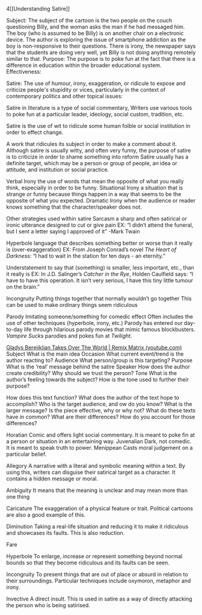 4[[Understanding Satire]]

Subject:
	The subject of the cartoon is the two people on the couch questioning Billy, and the woman asks the man if he had messaged him. The boy (who is assumed to be Billy) is on another chair on a electronic device.
	The author is exploring the issue of smartphone addiction as the boy is non-responsive to their questions. There is irony, the newspaper says that the students are doing very well, yet Billy is not doing anything remotely similar to that.
Purpose:
	The purpose is to poke fun at the fact that there is a difference in education within the broader educational system.
Effectiveness:


Satire:
	The use of humour, irony, exaggeration, or ridicule to expose and criticize people's stupidity or vices, particularly in the context of contemporary politics and other topical issues:

Satire in literature is a type of social commentary, Writers use various tools to poke fun at a particular leader, ideology, social custom, tradition, etc.

Satire is the use of wit to ridicule some human foible or social institution in order to effect change.

A work that ridicules its subject in order to make a comment about it.
Although satire is usually witty, and often very funny, the purpose of satire is to criticize in order to shame something into reform
Satire usually has a definite target, which may be a person or group of people, an idea or attitude, and institution or social practice.

Verbal Irony
	the use of words that mean the opposite of what you really think, especially in order to be funny.
Situational Irony
	a situation that is strange or funny because things happen in a way that seems to be the opposite of what you expected.
Dramatic Irony
	when the audience or reader knows something that the character/speaker does not.

Other strategies used within satire
Sarcasm
	a sharp and often satirical or ironic utterance designed to cut or give pain
		EX: “I didn’t attend the funeral, but I sent a letter saying I approved of it” -Mark Twain

Hyperbole
	language that describes something better or worse than it really is (over-exaggeration)
		EX: From Joseph Conrad’s novel *The Heart of Darkness*: “I had to wait in the station for ten days - an eternity.”

Understatement
	to say that (something) is smaller, less important, etc., than it really is
		EX: In J.D. Salinger’s *Catcher in the Rye*, Holden Caulfield says: “I have to have this operation. It isn’t very serious, I have this tiny little tumour on the brain.”

Incongruity
	Putting things together that normally wouldn’t go together
	This can be used to make ordinary things seem ridiculous

Parody
	Imitating someone/something for comedic effect
	Often includes the use of other techniques (hyperbole, irony, etc.)
	Parody has entered our day-to-day life through hilarious parody movies that mimic famous blockbusters. *Vampire Sucks* parodies and pokes fun at *Twilight*.

[Gladys Berejiklian Takes Over The World | Remix Matrix (youtube.com)](https://www.youtube.com/watch?v=wLTGXblgUoc)
Subject
	What is the main idea
Occasion
	What current event/trend is the author reacting to?
Audience
	What person/group is this targeting?
Purpose
	What is the ‘real’ message behind the satire
Speaker
	How does the author create credibility? Why should we trust the person?
Tone
	What is the author’s feeling towards the subject? How is the tone used to further their purpose?

How does this text function?
What does the author of the text hope to accomplish?
Who is the target audience, and ow do you know?
What is the larger message?
Is the piece effective, why or why not?
What do these texts have in common? What are their differences? How do you account for those differences?

Horatian
	Comic and offers light social commentary. It is meant to poke fin at a person or situation in an entertaining way.
Juvenalian
	Dark, not comedic. It is meant to speak truth to power.
Menippean
	Casts moral judgement on a particular belief.

Allegory
A narrative with a literal and symbolic meaning within a text. By using this, writers can disguise their satirical target as a character. It contains a hidden message or moral.

Ambiguity
It means that the meaning is unclear and may mean more than one thing

Caricature
The exaggeration of a physical feature or trait. Political cartoons are also a good example of this.

Diminution
Taking a real-life situation and reducing it to make it ridiculous and showcases its faults. This is also reduction.

Fare

Hyperbole
To enlarge, increase or represent something beyond normal bounds so that they become ridiculous and its faults can be seen.

Incongruity
To present things that are out of place or absurd in relation to their surroundings. Particular techniques include oxymoron, metaphor and irony.

Invective
A direct insult. This is used in satire as a way of directly attacking the person who is being satirised.